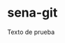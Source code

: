 # sena-git

<!DOCTYPE html>
<html>
    <head>
        <title> SGCIR </title>
    </head>
    <body>
        Texto de prueba
    </body>
</html>
